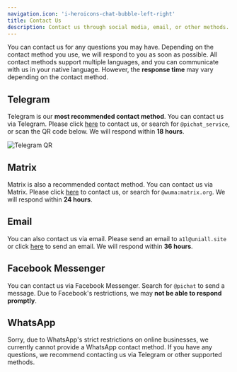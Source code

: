```yaml
---
navigation.icon: 'i-heroicons-chat-bubble-left-right'
title: Contact Us
description: Contact us through social media, email, or other methods.
---
```


You can contact us for any questions you may have. Depending on the contact method you use, we will respond to you as soon as possible.
All contact methods support multiple languages, and you can communicate with us in your native language.
However, the **response time** may vary depending on the contact method.

## Telegram

Telegram is our **most recommended contact method**. You can contact us via Telegram.
Please click [here](https://t.me/pichat_service) to contact us, or search for `@pichat_service`, or scan the QR code below.
We will respond within **18 hours**.

![Telegram QR](../../images/telegram.png)

## Matrix

Matrix is also a recommended contact method. You can contact us via Matrix.
Please click [here](https://matrix.to/#/@wuma:matrix.org) to contact us, or search for `@wuma:matrix.org`.
We will respond within **24 hours**.

## Email

You can also contact us via email. Please send an email to `a1l@uniall.site` or click [here](mailto:a1l@uniall.site) to send an email.
We will respond within **36 hours**.

## Facebook Messenger

You can contact us via Facebook Messenger. Search for `@pichat` to send a message.
Due to Facebook's restrictions, we may **not be able to respond promptly**.

## WhatsApp

Sorry, due to WhatsApp's strict restrictions on online businesses, we currently cannot provide a WhatsApp contact method.
If you have any questions, we recommend contacting us via Telegram or other supported methods.
